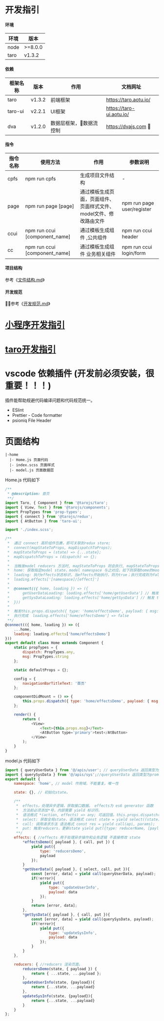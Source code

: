 # 开发指引

#### 环境

| 环境 | 版本    |
| ---- | ------- |
| node | >=8.0.0 |
| taro | v1.3.2  |

#### 依赖

| 框架名称 | 版本   | 作用                    | 文档网址                                                         |
| -------- | ------ | ----------------------- | ---------------------------------------------------------------- |
| taro     | v1.3.2 | 前端框架                | https://taro.aotu.io/                                            |
| taro-ui  | v2.2.1 | UI框架                  | https://taro-ui.aotu.io/                                         |
| dva      | v1.2.0 | 数据层框架，数据流控制 | https://dvajs.com                                               |

#### 指令

| 指令名称 | 使用方法                        | 作用                                                              | 参数说明                   |
| -------- | ------------------------------- | ----------------------------------------------------------------- | -------------------------- |
| cpfs     | npm run cpfs                    | 生成项目文件结构                                                  | -                          |
| page     | npm run page \[page\]           | 通过模板生成页面，页面组件、页面样式文件、model文件、修改路由文件 | npm run page user/register |
| ccui     | npm run ccui \[component_name\] | 通过模板生成组件 ,公共组件                                        | npm run ccui header        |
| cc       | npm run ccui \[component_name\] | 通过模板生成组件    业务相关组件                                  | npm run ccui login/form    |

#### 项目结构
参考《[文件结构.md](./文件结构.md)》
#### 开发规范
参考《[开发规范.md](./开发规范.md)》

# [小程序开发指引](./doc/wechat.md)

# [taro开发指引](./doc/taro.md)

# vscode 依赖插件 (开发前必须安装，很重要！！！)
插件能帮助规避代码编译问题和代码规范统一。
* ESlint
* Prettier - Code formatter
* psioniq File Header

# 页面结构
```
|-home
  |- Home.js 页面代码
  |- index.scss 页面样式
  |- model.js 页面数据层
```

Home.js 代码如下
```js
/**
 * @description: 首页
 **/
import Taro, { Component } from '@tarojs/taro';
import { View, Text } from '@tarojs/components';
import PropTypes from 'prop-types';
import { connect } from '@tarojs/redux';
import { AtButton } from 'taro-ui';

import './index.scss';

/**
 *  通过 connect 高阶组件包裹，即可关联到redux store;
 *  connect(mapStateToProps, mapDispatchToProps);
 *  mapStateToProps = (state) => {...state};
 *  mapDispatchToProps = (dispatch) => {};
 * 
 *  当触发model reducers 方法时, mapStateToProps 则会执行, mapStateToProps 方法返回必须是一个object对象，该对象中的值将会更新到组件props中；
 *  home: 获取指定model state，model namespace 与之对应。如下则获取home的model state，home与model.js namespace对应；
 *  loading: 执行effects状态标识，当effects开始执行，则为true；执行完成则为false；effect是异步方法。每个页面会存在多个effects的情况，可通过以下语法获取对应effects loading状态
 *  loading.effects['[namespace]/[effect]']
 *  
 *  @connect(({ home, loading }) => ({
 *      getUserDataLoading: loading.effects['home/getUserData'] // 触发 this.props.dispatch({ type: 'home/getUserData'})时的loading状态
 *      getSysDataLoading: loading.effects['home/getSysData'] // 触发 this.props.dispatch({ type: 'home/getSysData'})时的loading状态
 *  }))
 * 
 *  触发this.props.dispatch({ type: 'home/effectsDemo', payload: { msg: 'trigger effectsDemo' } }); loading.effects['home/effectsDemo'] => true
 *  执行完成  loading.effects['home/effectsDemo'] => false
 **/
@connect(({ home, loading }) => ({
    ...home,
    loading: loading.effects['home/effectsDemo']
}))
export default class Home extends Component {
    static propTypes = {
        dispatch: PropTypes.any,
        msg: PropTypes.string
    };

    static defaultProps = {};

    config = {
        navigationBarTitleText: '首页'
    };

    componentDidMount = () => {
        this.props.dispatch({ type: 'home/effectsDemo', payload: { msg: 'trigger effectsDemo' } });
    };

    render() {
        return (
            <View>
                <Text>{this.props.msg}</Text>
                <AtButton type='primary'>test</AtButton>
            </View>
        );
    }
}
```

model.js 代码如下

```js
import { queryUserData } from '@/apis/user'; // queryUserData 返回类型为promise
import { querySysData } from '@/apis/sys';//queryUserData 返回类型为promise
export default {
    namespace: 'home', // model 作用域，不能重复。唯一性

    state: {}, // 初始化state。

    /**
     *  effects，处理异步逻辑，获取接口数据。 effects为 es6 generator 函数
     *  方法前必须添加*号，内部需要 yield 标识符。
     *  语法格式 *(action, effects) => any; 可返回值，this.props.dispatch({ type: 'home/effectsDemo' }).then(([error, data]) => do...)
     *  select: 获取全局state，语法格式 const state = yield select((state) => state); 
     *  call: 调用请求方法 语法格式 const res = yield call(api, params);
     *  put: 触发reducers，更新state yield put({type: reducerName, [payload]});
     **/
    effects: { //effects 用于处理异步操作和业务逻辑 不直接修改 state
        *effectsDemo({ payload }, { call, put }) {
            yield put({
                type: 'reducersDemo',
                payload
            });
        }
        *getUserData({ payload }, { select, call, put }){
            const [error, data] = yield call(queryUserData, payload);
            if(!error){
                yield put({
                    type: 'updateUserInfo',
                    payload: data
                });
            }
            return [error, data];
        },
        *getSysData({ payload }, { call, put }){
            const [error, data] = yield call(querySysData, payload);
            if(!error){
                yield put({
                    type: 'updateSysInfo',
                    payload: data
                });
            }
        }
    },

    reducers: { //reducers 渲染页面。
        reducersDemo(state, { payload }) {
            return { ...state, ...payload };
        },
        updateUserInfo(state, {payload}){
            return {...state, ...payload}
        },
        updateSysInfo(state, {payload}){
            return {...state, ...payload}
        }
    }
};
    
```